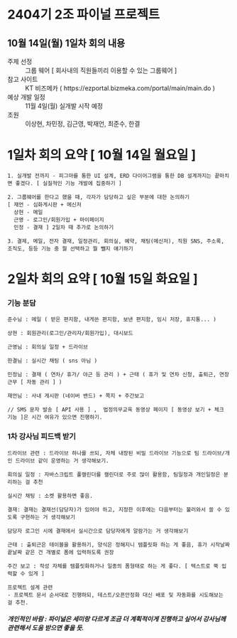 <h1>2404기 2조 파이널 프로젝트</h1>

10월 14일(월) 1일차 회의 내용 
--------------------------
<dl>
  <dt>주제 선정</dt>
  <dd>그룹 웨어 [ 회사내의 직원들끼리 이용할 수 있는 그룹웨어 ]</dd>

  <dt>참고 사이트</dt>
  <dd>KT 비즈메카 ( https://ezportal.bizmeka.com/portal/main/main.do )</dd>

  <dt>예상 개발 일정</dt>
  <dd>11월 4일(월) 실개발 시작 예정</dd>

  <dt>조원</dt>
  <dd>이상현, 차민정, 김근영, 박재언, 최준수, 한결</dd>

</dl>

1일차 회의 요약 [ 10월 14일 월요일 ]
=====================
```
1. 실개발 전까지 - 피그마를 통한 UI 설계, ERD 다이어그램을 통한 DB 설계까지는 끝마치면 좋겠다. [ 실질적인 기능 개발에 집중하기 ]

2. 그룹웨어를 한다고 했을 때, 각자가 담당하고 싶은 부분에 대한 논의하기
[ 재언 - 심화게시판 + 메신저
  상현 - 메일
  근영 - 로그인/회원가입 + 마이페이지
  민정 - 결재 ] 2일차 때 추가로 논의하기

3. 결제, 메일, 전자 결재, 일정관리, 회의실, 예약, 채팅(메신저), 직원 SNS, 주소록, 조직도, 등등 기능 중 뭘 선택하고 뭘 뺄지 얘기하기
```

2일차 회의 요약 [ 10월 15일 화요일 ]
==================== 
### 기능 분담
```
준수님 : 메일 ( 받은 편지함, 내게쓴 편지함, 보낸 편지함, 임시 저장, 휴지통... )

상현 : 회원관리(로그인/관리자/회원가입), 대시보드 

근영님 : 회의실 일정 + 드라이브 

한결님 : 실시간 채팅 ( sns 아님 ) 

민정님 : 결재 ( 연차/ 휴가/ 야근 등 관리 ) + 근태 ( 휴가 및 연차 신청, 출퇴근, 연장근무 [ 자동 관리 ] ) 

재언님 : 사내 게시판 (네이버 밴드) + 쪽지 + 주간보고

// SMS 문자 발송 [ API 사용 ] ,  법정의무교육 동영상 페이지 [ 동영상 보기 + 체크 기능 ]은 시간 여유가 있으면 진행하기.
```

### 1차 강사님 피드백 받기
```
드라이브 관련 : 드라이브 하나를 쓰되, 자체 내장된 비밀 드라이브 기능으로 팀 드라이브/개인 드라이브 같이 운영하는 거 생각해보기.

회의실 일정 : 자바스크립트 풀캘린더를 캘린더로 주로 많이 활용함, 팀일정과 개인일정은 분리하는 걸 추천

실시간 채팅 : 소켓 활용하면 좋음.

결재: 결재는 결재선(담당자)가 있어야 하고, 지정한 이후에는 다음부터는 불러와서 쓸 수 있도록 구현하는 거 생각해보기

담당자 로그인 시에 결재에서 실시간으로 담당자에게 알람가는 거 생각해보기

근태 : 출퇴근은 테이블을 활용하기, 양식은 정해지니 템플릿화 하는 게 좋음, 휴가 시작날짜 끝날짜 같은 건 개별로 폼에 입력하도록 권장
 
주간 보고 : 작성 자체를 템플릿화하거나 일종의 폼형태로 하는 게 좋다. [ 텍스트로 쭉 입력할 수 있게 ]

프로젝트 설계 관련
- 프로젝트 문서 순서대로 진행하되, 테스트/오픈안정화 대신 배포 및 자동화를 시도해보는 걸 추천.

```
<h5>개인적인 바람 : 파이널은 세미랑 다르게 조금 더 계획적이게 진행하고 싶어서 강사님께 관련해서 도움 받으면 좋을 듯.</h5>
